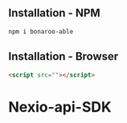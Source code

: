 ## Installation - NPM

```sh
npm i bonaroo-able
```

## Installation - Browser


```html
<script src=""></script>
```
# Nexio-api-SDK
